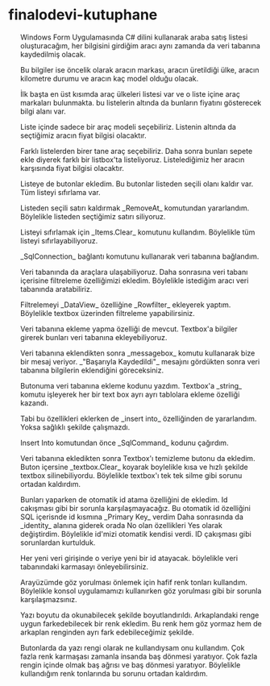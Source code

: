 # finalodevi-kutuphane
<ul>Windows Form Uygulamasında C# dilini kullanarak araba satış listesi oluşturacağım, her bilgisini girdiğim aracı aynı zamanda da veri tabanına kaydedilmiş olacak.</ul>
<ul>Bu bilgiler ise öncelik olarak aracın markası, aracın üretildiği ülke, aracın kilometre durumu ve aracın kaç model olduğu olacak.</ul>
<ul>İlk başta en üst kısımda araç ülkeleri listesi var ve o liste içine araç markaları bulunmakta. bu listelerin altında da bunların fiyatını gösterecek bilgi alanı var.</ul>
<ul>Liste içinde sadece bir araç modeli seçebiliriz. Listenin altında da seçtiğimiz aracın fiyat bilgisi olacaktır.</ul>
<ul>Farklı listelerden birer tane araç seçebiliriz. Daha sonra bunları sepete ekle diyerek farklı bir listbox'ta listeliyoruz. Listelediğimiz her aracın karşısında fiyat bilgisi olacaktır.</ul>
<ul>Listeye de butonlar ekledim. Bu butonlar listeden seçili olanı kaldır var. Tüm listeyi sıfırlama var.</ul>
<ul>Listeden seçili satırı kaldırmak _RemoveAt_ komutundan yararlandım. Böylelikle listeden seçtiğimiz satırı siliyoruz.</ul>
<ul>Listeyi sıfırlamak için _Items.Clear_ komutunu kullandım. Böylelikle tüm listeyi sıfırlayabiliyoruz.</ul>
<ul>_SqlConnection_ bağlantı komutunu kullanarak veri tabanına bağlandım.</ul>
<ul>Veri tabanında da araçlara ulaşabiliyoruz. Daha sonrasına veri tabanı içerisine filtreleme özelliğimizi ekledim. Böylelikle istediğim aracı veri tabanında aratabiliriz. </ul>
<ul>Filtrelemeyi _DataView_ özelliğine _Rowfilter_ ekleyerek yaptım. Böylelikle textbox üzerinden filtreleme yapabilirsiniz.</ul>
<ul>Veri tabanına ekleme yapma özelliği de mevcut. Textbox'a bilgiler girerek bunları veri tabanına ekleyebiliyoruz.</ul>
<ul>Veri tabanına eklendikten sonra _messagebox_ komutu kullanarak bize bir mesaj veriyor. _"Başarıyla Kaydedildi"_ mesajını gördükten sonra veri tabanına bilgilerin eklendiğini göreceksiniz.</ul>
<ul>Butonuma veri tabanına ekleme kodunu yazdım. Textbox'a _string_ komutu işleyerek her bir text box ayrı ayrı tablolara ekleme özelliği kazandı.</ul>
<ul>Tabi bu özellikleri eklerken de _insert into_ özelliğinden de yararlandım. Yoksa sağlıklı şekilde çalışmazdı. </ul>
<ul>Insert Into komutundan önce _SqlCommand_ kodunu çağırdım.</ul>
<ul>Veri tabanına ekledikten sonra Textbox'ı temizleme butonu da ekledim. Buton içersine _textbox.Clear_ koyarak boylelikle kısa ve hızlı şekilde textbox silinebiliyordu. Böylelikle textbox'ı tek tek silme gibi sorunu ortadan kaldırdım.</ul>
<ul>Bunları yaparken de otomatik id atama özelliğini de ekledim. Id cakışması gibi bir sorunla karşılaşmayacağız. Bu otomatik id özelliğini SQL içerisnde id kısmına _Primary Key_ verdim Daha sonrasında da _identity_ alanına giderek orada No olan özellikleri Yes olarak değiştirdim. Böylelikle id'mizi otomatik kendisi verdi. ID çakışması gibi sorunlardan kurtulduk. </ul>
<ul>Her yeni veri girişinde o veriye yeni bir id atayacak. böylelikle veri tabanındaki karmasayı önleyebilirsiniz.</ul>
<ul>Arayüzümde göz yorulması önlemek için hafif renk tonları kullandım. Böylelikle konsol uygulamamızı kullanırken göz yorulması gibi bir sorunla karşılaşmazsınız.</ul>
<ul>Yazı boyutu da okunabilecek şekilde boyutlandırıldı. Arkaplandaki renge uygun farkedebilecek bir renk ekledim. Bu renk hem göz yormaz hem de arkaplan renginden ayrı fark edebileceğimiz şekilde.</ul>
<ul>Butonlarda da yazı rengi olarak ne kullandıysam onu kullandım. Çok fazla renk karmaşası zamanla insanda baş dönmesi yaratıyor. Çok fazla rengin içinde olmak baş ağrısı ve baş dönmesi yaratıyor. Böylelikle kullandığım renk tonlarında bu sorunu ortadan kaldırdım.</ul>
